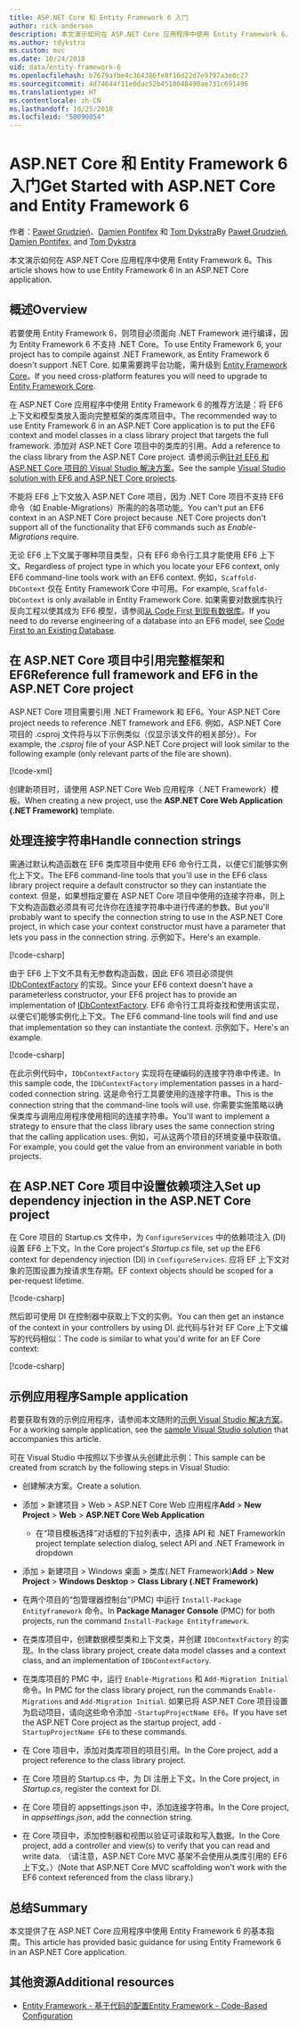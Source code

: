 ```yaml
---
title: ASP.NET Core 和 Entity Framework 6 入门
author: rick-anderson
description: 本文演示如何在 ASP.NET Core 应用程序中使用 Entity Framework 6。
ms.author: tdykstra
ms.custom: mvc
ms.date: 10/24/2018
uid: data/entity-framework-6
ms.openlocfilehash: b7679afbe4c364386fe8f16d22d7e9797a3e0c27
ms.sourcegitcommit: 4d74644f11e0dac52b4510048490ae731c691496
ms.translationtype: HT
ms.contentlocale: zh-CN
ms.lasthandoff: 10/25/2018
ms.locfileid: "50090054"
---
```

# <a name="get-started-with-aspnet-core-and-entity-framework-6"></a><span data-ttu-id="f39c6-103">ASP.NET Core 和 Entity Framework 6 入门</span><span class="sxs-lookup"><span data-stu-id="f39c6-103">Get Started with ASP.NET Core and Entity Framework 6</span></span>

<span data-ttu-id="f39c6-104">作者：[Paweł Grudzień](https://github.com/pgrudzien12)、[Damien Pontifex](https://github.com/DamienPontifex) 和 [Tom Dykstra](https://github.com/tdykstra)</span><span class="sxs-lookup"><span data-stu-id="f39c6-104">By [Paweł Grudzień](https://github.com/pgrudzien12), [Damien Pontifex](https://github.com/DamienPontifex), and [Tom Dykstra](https://github.com/tdykstra)</span></span>

<span data-ttu-id="f39c6-105">本文演示如何在 ASP.NET Core 应用程序中使用 Entity Framework 6。</span><span class="sxs-lookup"><span data-stu-id="f39c6-105">This article shows how to use Entity Framework 6 in an ASP.NET Core application.</span></span>

## <a name="overview"></a><span data-ttu-id="f39c6-106">概述</span><span class="sxs-lookup"><span data-stu-id="f39c6-106">Overview</span></span>

<span data-ttu-id="f39c6-107">若要使用 Entity Framework 6，则项目必须面向 .NET Framework 进行编译，因为 Entity Framework 6 不支持 .NET Core。</span><span class="sxs-lookup"><span data-stu-id="f39c6-107">To use Entity Framework 6, your project has to compile against .NET Framework, as Entity Framework 6 doesn't support .NET Core.</span></span> <span data-ttu-id="f39c6-108">如果需要跨平台功能，需升级到 [Entity Framework Core](/ef/)。</span><span class="sxs-lookup"><span data-stu-id="f39c6-108">If you need cross-platform features you will need to upgrade to [Entity Framework Core](/ef/).</span></span>

<span data-ttu-id="f39c6-109">在 ASP.NET Core 应用程序中使用 Entity Framework 6 的推荐方法是：将 EF6 上下文和模型类放入面向完整框架的类库项目中。</span><span class="sxs-lookup"><span data-stu-id="f39c6-109">The recommended way to use Entity Framework 6 in an ASP.NET Core application is to put the EF6 context and model classes in a class library project that targets the full framework.</span></span> <span data-ttu-id="f39c6-110">添加对 ASP.NET Core 项目中的类库的引用。</span><span class="sxs-lookup"><span data-stu-id="f39c6-110">Add a reference to the class library from the ASP.NET Core project.</span></span> <span data-ttu-id="f39c6-111">请参阅示例[针对 EF6 和 ASP.NET Core 项目的 Visual Studio 解决方案](https://github.com/aspnet/Docs/tree/master/aspnetcore/data/entity-framework-6/sample/)。</span><span class="sxs-lookup"><span data-stu-id="f39c6-111">See the sample [Visual Studio solution with EF6 and ASP.NET Core projects](https://github.com/aspnet/Docs/tree/master/aspnetcore/data/entity-framework-6/sample/).</span></span>

<span data-ttu-id="f39c6-112">不能将 EF6 上下文放入 ASP.NET Core 项目，因为 .NET Core 项目不支持 EF6 命令（如 Enable-Migrations）所需的的各项功能。</span><span class="sxs-lookup"><span data-stu-id="f39c6-112">You can't put an EF6 context in an ASP.NET Core project because .NET Core projects don't support all of the functionality that EF6 commands such as *Enable-Migrations* require.</span></span>

<span data-ttu-id="f39c6-113">无论 EF6 上下文属于哪种项目类型，只有 EF6 命令行工具才能使用 EF6 上下文。</span><span class="sxs-lookup"><span data-stu-id="f39c6-113">Regardless of project type in which you locate your EF6 context, only EF6 command-line tools work with an EF6 context.</span></span> <span data-ttu-id="f39c6-114">例如，`Scaffold-DbContext` 仅在 Entity Framework Core 中可用。</span><span class="sxs-lookup"><span data-stu-id="f39c6-114">For example, `Scaffold-DbContext` is only available in Entity Framework Core.</span></span> <span data-ttu-id="f39c6-115">如果需要对数据库执行反向工程以使其成为 EF6 模型，请参阅[从 Code First 到现有数据库](https://msdn.microsoft.com/jj200620)。</span><span class="sxs-lookup"><span data-stu-id="f39c6-115">If you need to do reverse engineering of a database into an EF6 model, see [Code First to an Existing Database](https://msdn.microsoft.com/jj200620).</span></span>

## <a name="reference-full-framework-and-ef6-in-the-aspnet-core-project"></a><span data-ttu-id="f39c6-116">在 ASP.NET Core 项目中引用完整框架和 EF6</span><span class="sxs-lookup"><span data-stu-id="f39c6-116">Reference full framework and EF6 in the ASP.NET Core project</span></span>

<span data-ttu-id="f39c6-117">ASP.NET Core 项目需要引用 .NET Framework 和 EF6。</span><span class="sxs-lookup"><span data-stu-id="f39c6-117">Your ASP.NET Core project needs to reference .NET framework and EF6.</span></span> <span data-ttu-id="f39c6-118">例如，ASP.NET Core 项目的 .csproj 文件将与以下示例类似（仅显示该文件的相关部分）。</span><span class="sxs-lookup"><span data-stu-id="f39c6-118">For example, the *.csproj* file of your ASP.NET Core project will look similar to the following example (only relevant parts of the file are shown).</span></span>

[!code-xml[](entity-framework-6/sample/MVCCore/MVCCore.csproj?range=3-9&highlight=2)]

<span data-ttu-id="f39c6-119">创建新项目时，请使用 ASP.NET Core Web 应用程序（.NET Framework）模板。</span><span class="sxs-lookup"><span data-stu-id="f39c6-119">When creating a new project, use the **ASP.NET Core Web Application (.NET Framework)** template.</span></span>

## <a name="handle-connection-strings"></a><span data-ttu-id="f39c6-120">处理连接字符串</span><span class="sxs-lookup"><span data-stu-id="f39c6-120">Handle connection strings</span></span>

<span data-ttu-id="f39c6-121">需通过默认构造函数在 EF6 类库项目中使用 EF6 命令行工具，以便它们能够实例化上下文。</span><span class="sxs-lookup"><span data-stu-id="f39c6-121">The EF6 command-line tools that you'll use in the EF6 class library project require a default constructor so they can instantiate the context.</span></span> <span data-ttu-id="f39c6-122">但是，如果想指定要在 ASP.NET Core 项目中使用的连接字符串，则上下文构造函数必须具有可允许你在连接字符串中进行传递的参数。</span><span class="sxs-lookup"><span data-stu-id="f39c6-122">But you'll probably want to specify the connection string to use in the ASP.NET Core project, in which case your context constructor must have a parameter that lets you pass in the connection string.</span></span> <span data-ttu-id="f39c6-123">示例如下。</span><span class="sxs-lookup"><span data-stu-id="f39c6-123">Here's an example.</span></span>

[!code-csharp[](entity-framework-6/sample/EF6/SchoolContext.cs?name=snippet_Constructor)]

<span data-ttu-id="f39c6-124">由于 EF6 上下文不具有无参数构造函数，因此 EF6 项目必须提供 [IDbContextFactory](https://msdn.microsoft.com/library/hh506876) 的实现。</span><span class="sxs-lookup"><span data-stu-id="f39c6-124">Since your EF6 context doesn't have a parameterless constructor, your EF6 project has to provide an implementation of [IDbContextFactory](https://msdn.microsoft.com/library/hh506876).</span></span> <span data-ttu-id="f39c6-125">EF6 命令行工具将查找和使用该实现，以便它们能够实例化上下文。</span><span class="sxs-lookup"><span data-stu-id="f39c6-125">The EF6 command-line tools will find and use that implementation so they can instantiate the context.</span></span> <span data-ttu-id="f39c6-126">示例如下。</span><span class="sxs-lookup"><span data-stu-id="f39c6-126">Here's an example.</span></span>

[!code-csharp[](entity-framework-6/sample/EF6/SchoolContextFactory.cs?name=snippet_IDbContextFactory)]

<span data-ttu-id="f39c6-127">在此示例代码中，`IDbContextFactory` 实现将在硬编码的连接字符串中传递。</span><span class="sxs-lookup"><span data-stu-id="f39c6-127">In this sample code, the `IDbContextFactory` implementation passes in a hard-coded connection string.</span></span> <span data-ttu-id="f39c6-128">这是命令行工具要使用的连接字符串。</span><span class="sxs-lookup"><span data-stu-id="f39c6-128">This is the connection string that the command-line tools will use.</span></span> <span data-ttu-id="f39c6-129">你需要实施策略以确保类库与调用应用程序使用相同的连接字符串。</span><span class="sxs-lookup"><span data-stu-id="f39c6-129">You'll want to implement a strategy to ensure that the class library uses the same connection string that the calling application uses.</span></span> <span data-ttu-id="f39c6-130">例如，可从这两个项目的环境变量中获取值。</span><span class="sxs-lookup"><span data-stu-id="f39c6-130">For example, you could get the value from an environment variable in both projects.</span></span>

## <a name="set-up-dependency-injection-in-the-aspnet-core-project"></a><span data-ttu-id="f39c6-131">在 ASP.NET Core 项目中设置依赖项注入</span><span class="sxs-lookup"><span data-stu-id="f39c6-131">Set up dependency injection in the ASP.NET Core project</span></span>

<span data-ttu-id="f39c6-132">在 Core 项目的 Startup.cs 文件中，为 `ConfigureServices` 中的依赖项注入 (DI) 设置 EF6 上下文。</span><span class="sxs-lookup"><span data-stu-id="f39c6-132">In the Core project's *Startup.cs* file, set up the EF6 context for dependency injection (DI) in `ConfigureServices`.</span></span> <span data-ttu-id="f39c6-133">应将 EF 上下文对象的范围设置为按请求生存期。</span><span class="sxs-lookup"><span data-stu-id="f39c6-133">EF context objects should be scoped for a per-request lifetime.</span></span>

[!code-csharp[](entity-framework-6/sample/MVCCore/Startup.cs?name=snippet_ConfigureServices&highlight=5)]

<span data-ttu-id="f39c6-134">然后即可使用 DI 在控制器中获取上下文的实例。</span><span class="sxs-lookup"><span data-stu-id="f39c6-134">You can then get an instance of the context in your controllers by using DI.</span></span> <span data-ttu-id="f39c6-135">此代码与针对 EF Core 上下文编写的代码相似：</span><span class="sxs-lookup"><span data-stu-id="f39c6-135">The code is similar to what you'd write for an EF Core context:</span></span>

[!code-csharp[](entity-framework-6/sample/MVCCore/Controllers/StudentsController.cs?name=snippet_ContextInController)]

## <a name="sample-application"></a><span data-ttu-id="f39c6-136">示例应用程序</span><span class="sxs-lookup"><span data-stu-id="f39c6-136">Sample application</span></span>

<span data-ttu-id="f39c6-137">若要获取有效的示例应用程序，请参阅本文随附的[示例 Visual Studio 解决方案](https://github.com/aspnet/Docs/tree/master/aspnetcore/data/entity-framework-6/sample/)。</span><span class="sxs-lookup"><span data-stu-id="f39c6-137">For a working sample application, see the [sample Visual Studio solution](https://github.com/aspnet/Docs/tree/master/aspnetcore/data/entity-framework-6/sample/) that accompanies this article.</span></span>

<span data-ttu-id="f39c6-138">可在 Visual Studio 中按照以下步骤从头创建此示例：</span><span class="sxs-lookup"><span data-stu-id="f39c6-138">This sample can be created from scratch by the following steps in Visual Studio:</span></span>

* <span data-ttu-id="f39c6-139">创建解决方案。</span><span class="sxs-lookup"><span data-stu-id="f39c6-139">Create a solution.</span></span>

* <span data-ttu-id="f39c6-140">添加 > 新建项目 > Web > ASP.NET Core Web 应用程序</span><span class="sxs-lookup"><span data-stu-id="f39c6-140">**Add** > **New Project** > **Web** > **ASP.NET Core Web Application**</span></span>
  * <span data-ttu-id="f39c6-141">在“项目模板选择”对话框的下拉列表中，选择 API 和 .NET Framework</span><span class="sxs-lookup"><span data-stu-id="f39c6-141">In project template selection dialog, select API and .NET Framework in dropdown</span></span>

* <span data-ttu-id="f39c6-142">添加 > 新建项目 > Windows 桌面 > 类库(.NET Framework)</span><span class="sxs-lookup"><span data-stu-id="f39c6-142">**Add** > **New Project** > **Windows Desktop** > **Class Library (.NET Framework)**</span></span>

* <span data-ttu-id="f39c6-143">在两个项目的“包管理器控制台”(PMC) 中运行 `Install-Package Entityframework` 命令。</span><span class="sxs-lookup"><span data-stu-id="f39c6-143">In **Package Manager Console** (PMC) for both projects, run the command `Install-Package Entityframework`.</span></span>

* <span data-ttu-id="f39c6-144">在类库项目中，创建数据模型类和上下文类，并创建 `IDbContextFactory` 的实现。</span><span class="sxs-lookup"><span data-stu-id="f39c6-144">In the class library project, create data model classes and a context class, and an implementation of `IDbContextFactory`.</span></span>

* <span data-ttu-id="f39c6-145">在类库项目的 PMC 中，运行 `Enable-Migrations` 和 `Add-Migration Initial` 命令。</span><span class="sxs-lookup"><span data-stu-id="f39c6-145">In PMC for the class library project, run the commands `Enable-Migrations` and `Add-Migration Initial`.</span></span> <span data-ttu-id="f39c6-146">如果已将 ASP.NET Core 项目设置为启动项目，请向这些命令添加 `-StartupProjectName EF6`。</span><span class="sxs-lookup"><span data-stu-id="f39c6-146">If you have set the ASP.NET Core project as the startup project, add `-StartupProjectName EF6` to these commands.</span></span>

* <span data-ttu-id="f39c6-147">在 Core 项目中，添加对类库项目的项目引用。</span><span class="sxs-lookup"><span data-stu-id="f39c6-147">In the Core project, add a project reference to the class library project.</span></span>

* <span data-ttu-id="f39c6-148">在 Core 项目的 Startup.cs 中，为 DI 注册上下文。</span><span class="sxs-lookup"><span data-stu-id="f39c6-148">In the Core project, in *Startup.cs*, register the context for DI.</span></span>

* <span data-ttu-id="f39c6-149">在 Core 项目的 appsettings.json 中，添加连接字符串。</span><span class="sxs-lookup"><span data-stu-id="f39c6-149">In the Core project, in *appsettings.json*, add the connection string.</span></span>

* <span data-ttu-id="f39c6-150">在 Core 项目中，添加控制器和视图以验证可读取和写入数据。</span><span class="sxs-lookup"><span data-stu-id="f39c6-150">In the Core project, add a controller and view(s) to verify that you can read and write data.</span></span> <span data-ttu-id="f39c6-151">（请注意，ASP.NET Core MVC 基架不会使用从类库引用的 EF6 上下文。）</span><span class="sxs-lookup"><span data-stu-id="f39c6-151">(Note that ASP.NET Core MVC scaffolding won't work with the EF6 context referenced from the class library.)</span></span>

## <a name="summary"></a><span data-ttu-id="f39c6-152">总结</span><span class="sxs-lookup"><span data-stu-id="f39c6-152">Summary</span></span>

<span data-ttu-id="f39c6-153">本文提供了在 ASP.NET Core 应用程序中使用 Entity Framework 6 的基本指南。</span><span class="sxs-lookup"><span data-stu-id="f39c6-153">This article has provided basic guidance for using Entity Framework 6 in an ASP.NET Core application.</span></span>

## <a name="additional-resources"></a><span data-ttu-id="f39c6-154">其他资源</span><span class="sxs-lookup"><span data-stu-id="f39c6-154">Additional resources</span></span>

* [<span data-ttu-id="f39c6-155">Entity Framework - 基于代码的配置</span><span class="sxs-lookup"><span data-stu-id="f39c6-155">Entity Framework - Code-Based Configuration</span></span>](https://msdn.microsoft.com/data/jj680699.aspx)
